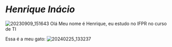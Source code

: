 # ***Henrique Inácio***

![20230909_151643](https://github.com/user-attachments/assets/3d6ca444-3724-46dc-a150-819bcd308845)
Olá Meu nome é Henrique, eu estudo no IFPR no curso de TI

Essa é a meu gato:
![20240225_133237](https://github.com/user-attachments/assets/92251c65-30d0-4736-a92a-f0e7b30f4f39)
